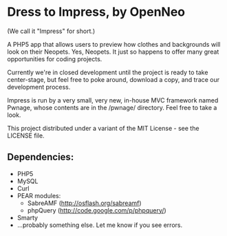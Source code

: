 Dress to Impress, by OpenNeo
============================================

(We call it "Impress" for short.)

A PHP5 app that allows users to preview how clothes and backgrounds will look
on their Neopets. Yes, Neopets. It just so happens to offer many great
opportunities for coding projects.

Currently we're in closed development until the project is ready to take
center-stage, but feel free to poke around, download a copy, and trace our
development process.

Impress is run by a very small, very new, in-house MVC framework named Pwnage,
whose contents are in the /pwnage/ directory. Feel free to take a look.

This project distributed under a variant of the MIT License - see the LICENSE
file.

Dependencies:
-------------
  - PHP5
  - MySQL
  - Curl
  - PEAR modules:
    - SabreAMF (http://osflash.org/sabreamf)
    - phpQuery (http://code.google.com/p/phpquery/)
  - Smarty
  - ...probably something else. Let me know if you see errors.
